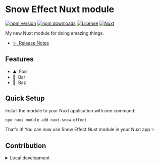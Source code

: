 <!--
Get your module up and running quickly.

Find and replace all on all files (CMD+SHIFT+F):
- Name: Snow Effect Nuxt module
- Package name: nuxt-snow-effect
- Description: My new Nuxt module
-->

# Snow Effect Nuxt module

[![npm version][npm-version-src]][npm-version-href]
[![npm downloads][npm-downloads-src]][npm-downloads-href]
[![License][license-src]][license-href]
[![Nuxt][nuxt-src]][nuxt-href]

My new Nuxt module for doing amazing things.

- [✨ &nbsp;Release Notes](/CHANGELOG.md)
<!-- - [🏀 Online playground](https://stackblitz.com/github/your-org/nuxt-snow-effect?file=playground%2Fapp.vue) -->
<!-- - [📖 &nbsp;Documentation](https://example.com) -->

## Features

<!-- Highlight some of the features your module provide here -->
- ⛰ &nbsp;Foo
- 🚠 &nbsp;Bar
- 🌲 &nbsp;Baz

## Quick Setup

Install the module to your Nuxt application with one command:

```bash
npx nuxi module add nuxt-snow-effect
```

That's it! You can now use Snow Effect Nuxt module in your Nuxt app ✨


## Contribution

<details>
  <summary>Local development</summary>
  
  ```bash
  # Install dependencies
  npm install
  
  # Generate type stubs
  npm run dev:prepare
  
  # Develop with the playground
  npm run dev
  
  # Build the playground
  npm run dev:build
  
  # Run ESLint
  npm run lint
  
  # Run Vitest
  npm run test
  npm run test:watch
  
  # Release new version
  npm run release
  ```

</details>


<!-- Badges -->
[npm-version-src]: https://img.shields.io/npm/v/nuxt-snow-effect/latest.svg?style=flat&colorA=020420&colorB=00DC82
[npm-version-href]: https://npmjs.com/package/nuxt-snow-effect

[npm-downloads-src]: https://img.shields.io/npm/dm/nuxt-snow-effect.svg?style=flat&colorA=020420&colorB=00DC82
[npm-downloads-href]: https://npmjs.com/package/nuxt-snow-effect

[license-src]: https://img.shields.io/npm/l/nuxt-snow-effect.svg?style=flat&colorA=020420&colorB=00DC82
[license-href]: https://npmjs.com/package/nuxt-snow-effect

[nuxt-src]: https://img.shields.io/badge/Nuxt-020420?logo=nuxt.js
[nuxt-href]: https://nuxt.com
